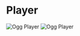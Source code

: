 # Player

<img src="http://localhost/home/oleg/python/Music Player/ogg_1.png" alt="Ogg Player"/>

<img src="http://localhost/home/oleg/python/Music Player/ogg_2.png" alt="Ogg Player"/>
